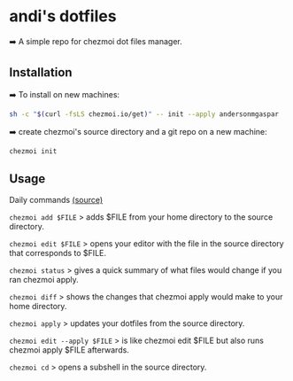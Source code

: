 # andi's dotfiles
:arrow_right: A simple repo for chezmoi dot files manager.

## Installation

:arrow_right: To install on new machines:
```bash
sh -c "$(curl -fsLS chezmoi.io/get)" -- init --apply andersonmgaspar
```

:arrow_right: create chezmoi's source directory and a git repo on a new machine:
```bash
chezmoi init
```

## Usage
Daily commands [(source)](https://www.chezmoi.io/user-guide/command-overview/)

`chezmoi add $FILE` > adds $FILE from your home directory to the source directory.

`chezmoi edit $FILE` > opens your editor with the file in the source directory that corresponds to $FILE.

`chezmoi status` > gives a quick summary of what files would change if you ran chezmoi apply.

`chezmoi diff` > shows the changes that chezmoi apply would make to your home directory.

`chezmoi apply` > updates your dotfiles from the source directory.

`chezmoi edit --apply $FILE` > is like chezmoi edit $FILE but also runs chezmoi apply $FILE afterwards.

`chezmoi cd` > opens a subshell in the source directory.

